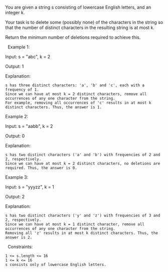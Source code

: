 You are given a string s consisting of lowercase English letters, and an integer k.

Your task is to delete some (possibly none) of the characters in the string so that the number of distinct characters in the resulting string is at most k.

Return the minimum number of deletions required to achieve this.

 
Example 1:


Input: s = "abc", k = 2

Output: 1

Explanation:


	s has three distinct characters: 'a', 'b' and 'c', each with a frequency of 1.
	Since we can have at most k = 2 distinct characters, remove all occurrences of any one character from the string.
	For example, removing all occurrences of 'c' results in at most k distinct characters. Thus, the answer is 1.



Example 2:


Input: s = "aabb", k = 2

Output: 0

Explanation:


	s has two distinct characters ('a' and 'b') with frequencies of 2 and 2, respectively.
	Since we can have at most k = 2 distinct characters, no deletions are required. Thus, the answer is 0.



Example 3:


Input: s = "yyyzz", k = 1

Output: 2

Explanation:


	s has two distinct characters ('y' and 'z') with frequencies of 3 and 2, respectively.
	Since we can have at most k = 1 distinct character, remove all occurrences of any one character from the string.
	Removing all 'z' results in at most k distinct characters. Thus, the answer is 2.



 
Constraints:


	1 <= s.length <= 16
	1 <= k <= 16
	s consists only of lowercase English letters.


 
